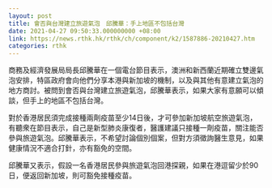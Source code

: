 ```yaml
---
layout: post
title: 會否與台灣建立旅遊氣泡　邱騰華：手上地區不包括台灣
date: 2021-04-27 09:50:33.000000000 +08:00
link: https://news.rthk.hk/rthk/ch/component/k2/1587886-20210427.htm
categories: rthk
---
```


商務及經濟發展局局長邱騰華在一個電台節目表示，澳洲和新西蘭近期確立雙邊氣泡安排，特區政府會向他們分享本港與新加坡的機制，以及與其他有意建立氣泡的地方商討。被問到會否與台灣建立旅遊氣泡，邱騰華表示，如果大家有意願可以傾談，但手上的地區不包括台灣。

對於香港居民須完成接種兩劑疫苗至少14日後，才可參加新加坡航空旅遊氣泡，有聽衆在節目表示，自己是新型肺炎康復者，醫護建議只接種一劑疫苗，關注能否參與旅遊氣泡。邱騰華表示，不希望討論個別個案，但對方須徵詢醫生意見，如果健康情況不適合打針，亦有豁免的空間。

邱騰華又表示，假設一名香港居民參與旅遊氣泡回港探親，如果在港逗留少於90日，便返回新加坡，則可豁免接種疫苗。
